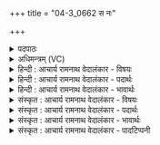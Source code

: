 +++
title = "04-3_0662 स नः"

+++
<details><summary>पदपाठः</summary>

सः꣢। नः꣣। पृ꣢थु। श्र꣣वा꣡य्य꣢म्। अ꣡च्छ꣢꣯। दे꣣व। विवाससि। बृह꣢त्। अ꣣ग्ने। सु꣡वी꣢र्यम्। सु꣣। वी꣡र्य꣢꣯म्। ६६२।
</details>

<details><summary>अधिमन्त्रम् (VC)</summary>

- अग्निः
- भरद्वाजो बार्हस्पत्यः
- गायत्री
- षड्जः
</details>

<details><summary>हिन्दी : आचार्य रामनाथ वेदालंकार - विषयः</summary>

अगले मन्त्र में पुनः यज्ञाग्नि, आत्माग्नि और परमात्माग्नि को सम्बोधन करते हैं।
</details>

<details><summary>हिन्दी : आचार्य रामनाथ वेदालंकार - पदार्थः</summary>

पदार्थान्वयभाषाः -  हे (देव) उत्तम प्रकाशक (अग्ने) भौतिक अग्नि, अन्तरात्मन् और परमात्मन् ! (सः) वह प्रसिद्ध, तू (नः अच्छ) हमारी ओर (पृथु) विस्तीर्ण, (श्रवाय्यम्) कीर्तिजन, (बृहत्) प्रचुर, तथा (सुवीर्यम्) श्रेष्ठ बल-युक्त भौतिक एवं आध्यात्मिक ऐश्वर्य (विवाससि) प्रेरित कर ॥३॥
</details>

<details><summary>हिन्दी : आचार्य रामनाथ वेदालंकार - भावार्थः</summary>

भावार्थभाषाः -  भौतिक अग्नि जैसे यज्ञ में और शिल्पकर्म में उपयोग करने पर स्वास्थ्य, धन, धान्य आदि प्राप्त कराता है, वैसे ही आत्माग्नि उद्बोधन देने पर तथा परमात्माग्नि उपासना करने पर महान् अध्यात्मसम्पत्ति प्रदान करता है ॥३॥
</details>

<details><summary>संस्कृत : आचार्य रामनाथ वेदालंकार - विषयः</summary>

अथ पुनरपि यज्ञाग्निमात्माग्निं परमात्माग्निं च सम्बोधयति।
</details>

<details><summary>संस्कृत : आचार्य रामनाथ वेदालंकार - पदार्थः</summary>

पदार्थान्वयभाषाः -  हे (देव) सुप्रकाशक (अग्ने) भोतिकाग्ने, अन्तरात्मन्, परमात्मन् वा ! (सः) प्रसिद्धः त्वम् (नः अच्छ) अस्मान् प्रति (पृथु) विपुलम्, (श्रवाय्यम्) कीर्तिजनकम्। [श्रावयतीति श्रवाय्यः। श्रु धातोः ‘श्रुदक्षिस्पृहिगृहिभ्य आय्यः उ० ३।९६’ इति आय्यप्रत्ययः।] (बृहत्) महत्। (सुवीर्यम्) सुवीर्योपेतम् भौतिकाध्यात्मिकं धनम् (विवाससि२) परिचर प्रेषय इत्यर्थः। विवासतिः परिचर्याकर्मा। निघं० ३।५, विध्यर्थे लेट् परिचरणं चात्र प्रापणम् ॥३॥३
</details>

<details><summary>संस्कृत : आचार्य रामनाथ वेदालंकार - भावार्थः</summary>

भावार्थभाषाः -  भौतिकाग्निर्यथा यज्ञे शिल्पकर्मणि च योजितः स्वास्थ्यधनधान्यादिकं प्रापयति तथैवात्माग्निरुद्बोधितः परमात्माग्निश्चोपासितो महतीमध्यात्मसम्पदं प्रयच्छति ॥३॥
</details>

<details><summary>संस्कृत : आचार्य रामनाथ वेदालंकार - पादटिप्पनी</summary>

टिप्पणी:   १. ऋग्वेद ६।१६।१२ २. विवाससि.... दीप्तिकरोषि—इति वि०। ३. ऋग्भाष्ये दयानन्दर्षिर्मन्त्रमिमं मनुष्यैः परस्परं कथं वर्तितव्यमिति विषये व्याख्यातवान्।
</details>